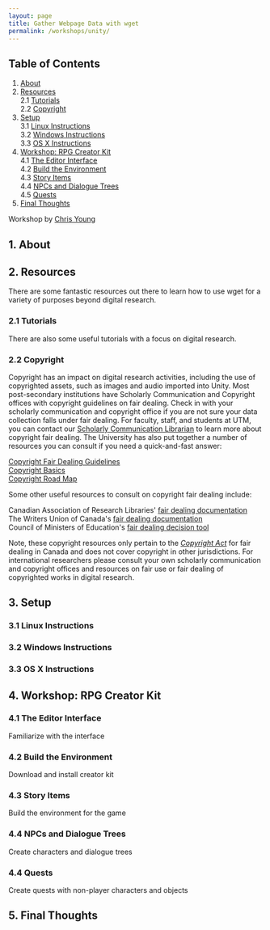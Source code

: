 ```yaml
---
layout: page
title: Gather Webpage Data with wget
permalink: /workshops/unity/
---
```

## Table of Contents

1. [About](#about)  
2. [Resources](#resources)  
    2.1 [Tutorials](#tutorials)   
    2.2 [Copyright](#copyright)
3. [Setup](#setup)  
    3.1 [Linux Instructions](#linux)  
    3.2 [Windows Instructions](#windows)  
    3.3 [OS X Instructions](#osx)  
4. [Workshop: RPG Creator Kit](#workshops)  
    4.1 [The Editor Interface](#warmup)  
    4.2 [Build the Environment](#exercise1)  
    4.3 [Story Items](#exercise2)  
    4.4 [NPCs and Dialogue Trees](#exercise3)  
    4.5 [Quests](#exercise4)
5. [Final Thoughts](#final)

Workshop by [Chris Young](mailto:christopher.young@utoronto.ca)

## 1. About <a name="about"></a>



## 2. Resources <a name="resources"></a>

There are some fantastic resources out there to learn how to use wget for a variety of purposes beyond digital research.

### 2.1 Tutorials <a name="tutorials"></a>

There are also some useful tutorials with a focus on digital research. 

### 2.2 Copyright <a name="copyright"></a>
Copyright has an impact on digital research activities, including the use of copyrighted assets, such as images and audio imported into Unity. Most post-secondary institutions have Scholarly Communication and Copyright offices with copyright guidelines on fair dealing. Check in with your scholarly communication and copyright office if you are not sure your data collection falls under fair dealing. For faculty, staff, and students at UTM, you can contact our [Scholarly Communication Librarian](https://utm.library.utoronto.ca/scholarly-communications) to learn more about copyright fair dealing. The University has also put together a number of resources you can consult if you need a quick-and-fast answer:

[Copyright Fair Dealing Guidelines](https://provost.utoronto.ca//wp-content/uploads/sites/155/2018/06/Copyright-Guidelines.pdf)  
[Copyright Basics](https://onesearch.library.utoronto.ca/sites/default/files/copyright/basicsfaqs_092018.pdf)  
[Copyright Road Map](https://onesearch.library.utoronto.ca/sites/default/files/copyright/utl_copyrightroadmap_february2020update.pdf)

Some other useful resources to consult on copyright fair dealing include:

Canadian Association of Research Libraries' [fair dealing documentation](https://fair-dealing.ca/what-is-fair-dealing/)  
The Writers Union of Canada's [fair dealing documentation](https://www.writersunion.ca/what-and-isn-t-fair-dealing)  
Council of Ministers of Education's [fair dealing decision tool](http://www.fairdealingdecisiontool.ca/DecisionTool/)

Note, these copyright resources only pertain to the [*Copyright Act*](https://laws-lois.justice.gc.ca/eng/acts/C-42/) for fair dealing in Canada and does not cover copyright in other jurisdictions. For international researchers please consult your own scholarly communication and copyright offices and resources on fair use or fair dealing of copyrighted works in digital research.

## 3. Setup <a name="setup"></a>

### 3.1 Linux Instructions <a name="linux"></a>

### 3.2 Windows Instructions <a name="windows"></a>

### 3.3 OS X Instructions <a name="osx"></a>

## 4. Workshop: RPG Creator Kit <a name="workshops"></a>

### 4.1 The Editor Interface <a name="warmup"></a>

Familiarize with the interface

### 4.2 Build the Environment <a name="exercise1"></a>

Download and install creator kit

### 4.3 Story Items <a name="exercise2"></a>

Build the environment for the game

### 4.4 NPCs and Dialogue Trees <a name="exercise3"></a>

Create characters and dialogue trees

### 4.4 Quests <a name="exercise4"></a>

Create quests with non-player characters and objects

## 5. Final Thoughts <a name="final"></a>



